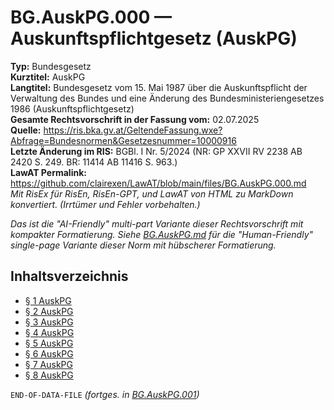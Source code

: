 # BG.AuskPG.000 — Auskunftspflichtgesetz (AuskPG)
**Typ:** Bundesgesetz  
**Kurztitel:** AuskPG  
**Langtitel:** Bundesgesetz vom 15. Mai 1987 über die Auskunftspflicht der Verwaltung des Bundes und eine Änderung des Bundesministeriengesetzes 1986 (Auskunftspflichtgesetz)  
**Gesamte Rechtsvorschrift in der Fassung vom:** 02.07.2025  
**Quelle:** https://ris.bka.gv.at/GeltendeFassung.wxe?Abfrage=Bundesnormen&Gesetzesnummer=10000916  
**Letzte Änderung im RIS:** BGBl. I Nr. 5/2024 (NR: GP XXVII RV 2238 AB 2420 S. 249. BR: 11414 AB 11416 S. 963.)  
**LawAT Permalink:** https://github.com/clairexen/LawAT/blob/main/files/BG.AuskPG.000.md  
*Mit RisEx für RisEn, RisEn-GPT, und LawAT von HTML zu MarkDown konvertiert. (Irrtümer und Fehler vorbehalten.)*

*Das ist die "AI-Friendly" multi-part Variante dieser Rechtsvorschrift mit kompakter Formatierung. Siehe [BG.AuskPG.md](BG.AuskPG.md) für die "Human-Friendly" single-page Variante dieser Norm mit hübscherer Formatierung.*

## Inhaltsverzeichnis

* [§ 1 AuskPG](BG.AuskPG.001.md#-1-auskpg)  
* [§ 2 AuskPG](BG.AuskPG.001.md#-2-auskpg)  
* [§ 3 AuskPG](BG.AuskPG.001.md#-3-auskpg)  
* [§ 4 AuskPG](BG.AuskPG.001.md#-4-auskpg)  
* [§ 5 AuskPG](BG.AuskPG.001.md#-5-auskpg)  
* [§ 6 AuskPG](BG.AuskPG.001.md#-6-auskpg)  
* [§ 7 AuskPG](BG.AuskPG.001.md#-7-auskpg)  
* [§ 8 AuskPG](BG.AuskPG.001.md#-8-auskpg)

`END-OF-DATA-FILE` *(fortges. in [BG.AuskPG.001](BG.AuskPG.001.md))*
